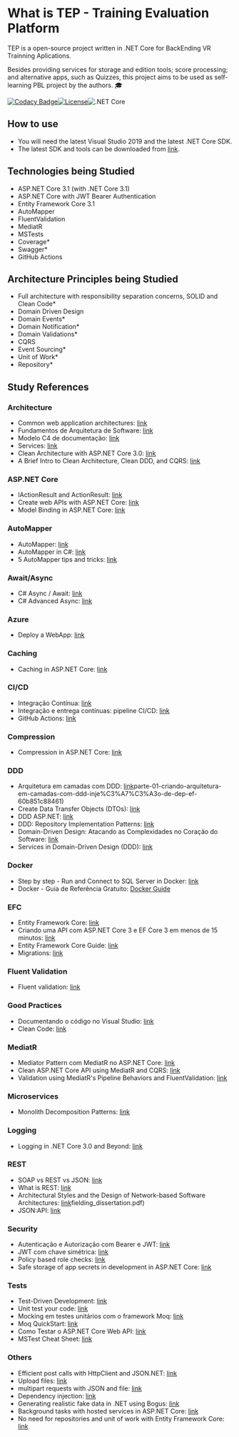 # What is TEP - Training Evaluation Platform

TEP is a open-source project written in .NET Core for BackEnding VR Trainning Aplications.

Besides providing services for storage and edition tools; score processing; and alternative apps, such as Quizzes, this project aims to be used as self-learning PBL project by the authors. :mortar_board: 

[![Codacy Badge](https://api.codacy.com/project/badge/Grade/91e984d9fad349de82d2888efce791ca)](https://app.codacy.com/manual/rmcs87/TrainingEvaluationPlatform?utm_source=github.com&utm_medium=referral&utm_content=rmcs87/TrainingEvaluationPlatform&utm_campaign=Badge_Grade_Dashboard)[![License](https://img.shields.io/github/license/rmcs87/TrainingEvaluationPlatform)](LICENSE)![.NET Core](https://github.com/rmcs87/TrainingEvaluationPlatform/workflows/.NET%20Core/badge.svg?branch=master)

## How to use
-   You will need the latest Visual Studio 2019 and the latest .NET Core SDK.
-   The latest SDK and tools can be downloaded from [link](https://dot.net/core).

## Technologies being Studied
-   ASP.NET Core 3.1 (with .NET Core 3.1)
-   ASP.NET Core with JWT Bearer Authentication
-   Entity Framework Core 3.1
-   AutoMapper
-   FluentValidation
-   MediatR
-   MSTests
-   Coverage*
-   Swagger*
-   GitHub Actions

## Architecture Principles being Studied
-   Full architecture with responsibility separation concerns, SOLID and Clean Code*
-   Domain Driven Design
-   Domain Events*
-   Domain Notification*
-   Domain Validations*
-   CQRS
-   Event Sourcing*
-   Unit of Work*
-   Repository*

## Study References


### Architecture
-   Common web application architectures: [link](https://docs.microsoft.com/pt-br/dotnet/architecture/modern-web-apps-azure/common-web-application-architectures)
-   Fundamentos de Arquitetura de Software: [link](https://www.youtube.com/watch?v=jUH5lKfpWE0)
-   Modelo C4 de documentação: [link](https://www.infoq.com/br/articles/C4-architecture-model/)
-   Services: [link](https://pt.stackoverflow.com/questions/365350/domain-driven-design-qual-a-diferen%C3%A7a-entre-domain-services-infrastructure-ser)
-   Clean Architecture with ASP.NET Core 3.0: [link](https://www.youtube.com/watch?v=dK4Yb6-LxAk)
-   A Brief Intro to Clean Architecture, Clean DDD, and CQRS: [link](https://medium.com/software-alchemy/a-brief-intro-to-clean-architecture-clean-ddd-and-cqrs-23243c3f31b3)

### ASP.NET Core
-   IActionResult and ActionResult: [link](https://exceptionnotfound.net/asp-net-core-demystified-action-results/)
-   Create web APIs with ASP.NET Core: [link](https://docs.microsoft.com/en-us/aspnet/core/web-api/?view=aspnetcore-3.0#apicontroller-attribute)
-   Model Binding in ASP.NET Core: [link](https://docs.microsoft.com/pt-br/aspnet/core/mvc/models/model-binding?view=aspnetcore-3.1)

### AutoMapper
-   AutoMapper: [link](https://docs.automapper.org/en/latest/Getting-started.html)
-   AutoMapper in C#: [link](https://dotnettutorials.net/lesson/automapper-in-c-sharp/)
-   5 AutoMapper tips and tricks: [link](https://www.codeproject.com/articles/814869/automapper-tips-and-tricks)

### Await/Async
-   C# Async / Await: [link](https://www.youtube.com/watch?v=2moh18sh5p4)
-   C# Advanced Async: [link](https://www.youtube.com/watch?v=ZTKGRJy5P2M)

### Azure
-   Deploy a WebApp: [link](https://docs.microsoft.com/en-us/azure/developer/python/tutorial-deploy-app-service-on-linux-04)

### Caching
-   Caching in ASP.NET Core: [link](https://docs.microsoft.com/pt-br/aspnet/core/performance/caching/response?view=aspnetcore-3.1)

### CI/CD
-   Integração Contínua: [link](https://www.youtube.com/watch?v=nI3IjYcBGiU)
-   Integração e entrega contínuas: pipeline CI/CD: [link](https://www.redhat.com/pt-br/topics/devops/what-is-ci-cd)
-   GitHub Actions: [link](https://docs.github.com/en/actions)

### Compression
-   Compression in ASP.NET Core: [link](https://docs.microsoft.com/pt-br/aspnet/core/performance/response-compression?view=aspnetcore-3.1)

### DDD
-   Arquitetura em camadas com DDD: [link](https://medium.com/@ericandrade_24404/)parte-01-criando-arquitetura-em-camadas-com-ddd-inje%C3%A7%C3%A3o-de-dep-ef-60b851c88461)
-   Create Data Transfer Objects (DTOs): [link](https://docs.microsoft.com/pt-br/aspnet/web-api/overview/data/using-web-api-with-entity-framework/part-5)
-   DDD ASP.NET: [link](https://www.devmedia.com.br/ddd-asp-net-criando-um-repositorio-de-dados-parte-1/31733)
-   DDD: Repository Implementation Patterns: [link](https://lostechies.com/jimmybogard/2009/09/03/ddd-repository-implementation-patterns/)
-   Domain-Driven Design: Atacando as Complexidades no Coração do Software: [link](https://www.amazon.com.br/Domain-Driven-Design-Eric-Evans/dp/8550800651)
-   Services in Domain-Driven Design (DDD): [link](http://gorodinski.com/blog/2012/04/14/services-in-domain-driven-design-ddd/)

### Docker
-   Step by step - Run and Connect to SQL Server in Docker: [link](https://www.youtube.com/watch?v=SJAl3vOX05M)
-   Docker - Guia de Referência Gratuito: [Docker Guide](https://medium.com/@renato.groffe/docker-guia-de-refer%C3%AAncia-gratuito-70c14cfd8132)

### EFC
-   Entity Framework Core: [link](https://docs.microsoft.com/pt-br/ef/core/)
-   Criando uma API com ASP.NET Core 3 e EF Core 3 em menos de 15 minutos: [link](https://www.youtube.com/watch?v=but7jqjopKM)
-   Entity Framework Core Guide: [link](https://www.learnentityframeworkcore.com/)
-   Migrations: [link](https://www.entityframeworktutorial.net/efcore/entity-framework-core-migration.aspx)

### Fluent Validation
-   Fluent validation: [link](https://fluentvalidation.net/)

### Good Practices
-   Documentando o código no Visual Studio: [link](https://www.devmedia.com.br/documentando-o-codigo-no-visual-studio/28927)
-   Clean Code: [link](https://www.pearson.ch/Informatik/PrenticeHall/EAN/9780132350884/Clean-Code)

### MediatR
-   Mediator Pattern com MediatR no ASP.NET Core: [link](https://www.treinaweb.com.br/blog/mediator-pattern-com-mediatr-no-asp-net-core/)
-   Clean ASP.NET Core API using MediatR and CQRS: [link](https://www.youtube.com/watch?v=YzOBrVlthMk)
-   Validation using MediatR's Pipeline Behaviors and FluentValidation: [link](https://www.youtube.com/watch?v=2JzQuIvxIqk)

### Microservices
-   Monolith Decomposition Patterns: [link](https://www.infoq.com/presentations/microservices-principles-patterns/)

### Logging
-   Logging in .NET Core 3.0 and Beyond: [link](https://www.youtube.com/watch?v=oXNslgIXIbQ)

### REST
-   SOAP vs REST vs JSON: [link](https://raygun.com/blog/soap-vs-rest-vs-json/)
-   What is REST: [link](https://restfulapi.net/)
-   Architectural Styles and the Design of Network-based Software Architectures: [link](https://www.ics.uci.edu/~fielding/pubs/dissertation/)fielding_dissertation.pdf)
-   JSON:API: [link](https://jsonapi.org/)

### Security
-   Autenticação e Autorização com Bearer e JWT: [link](https://balta.io/blog/aspnetcore-3-autenticacao-autorizacao-bearer-jwt?rdst_srcid=2132416)
-   JWT com chave simétrica: [link](https://www.brunobrito.net.br/jwt-com-chave-assimetrica/?fbclid=IwAR3B2xknd8cH3XULDsYYCAMhRq6SBQs6ON3shemPIUoXPDbUZpPXyduQld0)
-   Policy based role checks: [link](https://docs.microsoft.com/en-us/aspnet/core/security/authorization/roles?view=aspnetcore-3.1https://docs.microsoft.com/en-us/aspnet/core/security/authorization/roles?view=aspnetcore-3.1)
-   Safe storage of app secrets in development in ASP.NET Core: [link](https://docs.microsoft.com/pt-br/aspnet/core/security/app-secrets?view=aspnetcore-3.1&tabs=windows)

### Tests
-   Test-Driven Development: [link](https://tdd.caelum.com.br/)
-   Unit test your code: [link](https://docs.microsoft.com/pt-br/visualstudio/test/unit-test-your-code?view=vs-2019)
-   Mocking em testes unitários com o framework Moq: [link](https://www.devmedia.com.br/mocking-em-testes-unitarios-com-o-framework-moq/36724)
-   Moq QuickStart: [link](https://github.com/Moq/moq4/wiki/Quickstart)
-   Como Testar o ASP.NET Core Web API: [link](https://www.infoq.com/br/articles/testing-aspnet-core-web-api/)
-   MSTest Cheat Sheet: [link](https://www.automatetheplanet.com/wp-content/uploads/2018/05/mstest-cheat-sheet-automatetheplanet.pdf)

### Others
-   Efficient post calls with HttpClient and JSON.NET: [link](https://johnthiriet.com/efficient-post-calls/)
-   Upload files: [link](https://docs.microsoft.com/pt-br/aspnet/core/mvc/models/file-uploads?view=aspnetcore-3.1)
-   multipart requests with JSON and file: [link](https://thomaslevesque.com/2018/09/04/handling-multipart-requests-with-json-and-file-uploads-in-asp-net-core/)
-   Dependency injection: [link](https://docs.microsoft.com/pt-br/aspnet/core/fundamentals/dependency-injection?view=aspnetcore-3.1)
-   Generating realistic fake data in .NET using Bogus: [link](https://www.youtube.com/watch?v=T9pwE1GAr_U)
-   Background tasks with hosted services in ASP.NET Core: [link](https://docs.microsoft.com/pt-br/aspnet/core/fundamentals/host/hosted-services?view=aspnetcore-3.1&tabs=visual-studio)
-   No need for repositories and unit of work with Entity Framework Core: [link](https://gunnarpeipman.com/ef-core-repository-unit-of-work/)
